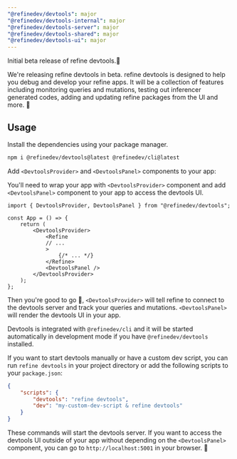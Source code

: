 ```yaml
---
"@refinedev/devtools": major
"@refinedev/devtools-internal": major
"@refinedev/devtools-server": major
"@refinedev/devtools-shared": major
"@refinedev/devtools-ui": major
---
```


Initial beta release of refine devtools.🎉

We're releasing refine devtools in beta. refine devtools is designed to help you debug and develop your refine apps. It will be a collection of features including monitoring queries and mutations, testing out inferencer generated codes, adding and updating refine packages from the UI and more. 🤯

## Usage

Install the dependencies using your package manager.

```bash
npm i @refinedev/devtools@latest @refinedev/cli@latest
```

Add `<DevtoolsProvider>` and `<DevtoolsPanel>` components to your app:

You'll need to wrap your app with `<DevtoolsProvider>` component and add `<DevtoolsPanel>` component to your app to access the devtools UI.

```tsx
import { DevtoolsProvider, DevtoolsPanel } from "@refinedev/devtools";

const App = () => {
    return (
        <DevtoolsProvider>
            <Refine
            // ...
            >
                {/* ... */}
            </Refine>
            <DevtoolsPanel />
        </DevtoolsProvider>
    );
};
```

Then you're good to go 🙌, `<DevtoolsProvider>` will tell refine to connect to the devtools server and track your queries and mutations. `<DevtoolsPanel>` will render the devtools UI in your app.

Devtools is integrated with `@refinedev/cli` and it will be started automatically in development mode if you have `@refinedev/devtools` installed.

If you want to start devtools manually or have a custom dev script, you can run `refine devtools` in your project directory or add the following scripts to your `package.json`:

```json
{
    "scripts": {
        "devtools": "refine devtools",
        "dev": "my-custom-dev-script & refine devtools"
    }
}
```

These commands will start the devtools server. If you want to access the devtools UI outside of your app without depending on the `<DevtoolsPanel>` component, you can go to `http://localhost:5001` in your browser. 🚀
